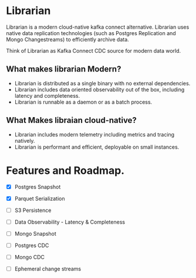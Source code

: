 # Librarian

Librarian is a modern cloud-native kafka connect alternative. Librarian uses native data replication technologies (such as Postgres Replication and Mongo Changestreams) to efficiently archive data.

Think of Librarian as Kafka Connect CDC source for modern data world. 

## What makes librarian Modern?

- Librarian is distributed as a single binary with no external dependencies.
- Librarian includes data oriented observability out of the box, including latency and completeness.
- Librarian is runnable as a daemon or as a batch process.

## What Makes libraian cloud-native?

- Librarian includes modern telemetry including metrics and tracing natively. 
- Librarian is performant and efficient, deployable on small instances. 


# Features and Roadmap.
- [x] Postgres Snapshot
- [x] Parquet Serialization
- [ ] S3 Persistence
- [ ] Data Observability - Latency & Completeness
- [ ] Mongo Snapshot
- [ ] Postgres CDC
- [ ] Mongo CDC
- [ ] Ephemeral change streams 

